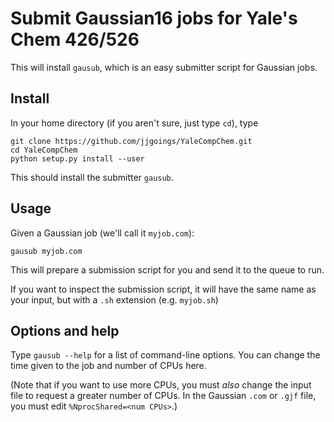 # Submit Gaussian16 jobs for Yale's Chem 426/526

This will install `gausub`, which is an easy submitter script for Gaussian jobs.

## Install

In your home directory (if you aren't sure, just type `cd`), type 

```
git clone https://github.com/jjgoings/YaleCompChem.git
cd YaleCompChem
python setup.py install --user
``` 

This should install the submitter `gausub`.

## Usage

Given a Gaussian job (we'll call it `myjob.com`):

```
gausub myjob.com
```

This will prepare a submission script for you and send it to the queue to run.

If you want to inspect the submission script, it will have the same name as your input, but with a `.sh` extension (e.g. `myjob.sh`)

## Options and help

Type `gausub --help` for a list of command-line options. You can change the time given to the job and number of CPUs here. 

(Note that if you want to use more CPUs, you must *also* change the input file to request a greater number of CPUs. In the Gaussian `.com` or `.gjf` file, you must edit `%NprocShared=<num CPUs>`.)


